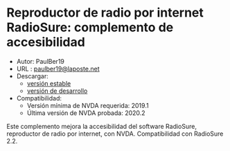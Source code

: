 # Reproductor de radio por internet RadioSure: complemento de accesibilidad #
* Autor: PaulBer19
* URL : paulber19@laposte.net
* Descargar:
	* [versión estable][1]
	* [versión de desarrollo][2]
* Compatibilidad:
	* Versión mínima de NVDA requerida: 2019.1
	* Última versión de NVDA probada: 2020.2


Este complemento mejora la accesibilidad del software RadioSure, reproductor de radio por internet, con NVDA.
Compatibilidad con RadioSure 2.2.


[1]: https://github.com/paulber007/AllMyNVDAAddons/raw/master/radioSureAccessEnhancement/radioSureAccessEnhancement-2.0.2.nvda-addon
[2]: https://github.com/paulber007/AllMyNVDAAddons/tree/master/radioSureAccessEnhancement/dev
